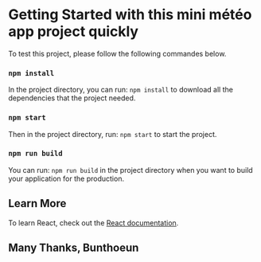 # Getting Started with this mini météo app project quickly

To test this project, please follow the following commandes below.

### `npm install`

In the project directory, you can run: `npm install` to download all the dependencies that the project needed.

### `npm start`

Then in the project directory, run: `npm start` to start the project.

### `npm run build`

You can run: `npm run build` in the project directory when you want to build your application for the production.

## Learn More

To learn React, check out the [React documentation](https://reactjs.org/).

## Many Thanks, Bunthoeun
